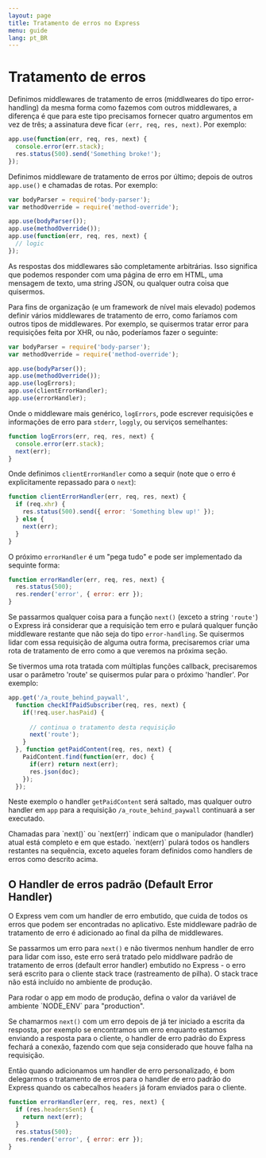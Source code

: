 ```yaml
---
layout: page
title: Tratamento de erros no Express
menu: guide
lang: pt_BR
---
```


# Tratamento de erros

Definimos middlewares de tratamento de erros (middlweares do tipo error-handling) da mesma forma como fazemos com outros middlewares, a diferença é que para este tipo precisamos fornecer quatro argumentos em vez de três; a assinatura deve ficar `(err, req, res, next)`. Por exemplo:

~~~js
app.use(function(err, req, res, next) {
  console.error(err.stack);
  res.status(500).send('Something broke!');
});
~~~

Definimos middleware de tratamento de erros por último; depois de outros `app.use()` e chamadas de rotas. Por exemplo:

~~~js
var bodyParser = require('body-parser');
var methodOverride = require('method-override');

app.use(bodyParser());
app.use(methodOverride());
app.use(function(err, req, res, next) {
  // logic
});
~~~

As respostas dos middlewares são completamente arbitrárias. Isso significa que podemos responder com uma página de erro em HTML, uma mensagem de texto, uma string JSON, ou qualquer outra coisa que quisermos.

Para fins de organização (e um framework de nível mais elevado) podemos definir vários middlewares de tratamento de erro, como faríamos com outros tipos de middlewares. Por exemplo, se quisermos tratar error para requisições feita por XHR, ou não, poderíamos fazer o seguinte:

~~~js
var bodyParser = require('body-parser');
var methodOverride = require('method-override');

app.use(bodyParser());
app.use(methodOverride());
app.use(logErrors);
app.use(clientErrorHandler);
app.use(errorHandler);
~~~

Onde o middleware mais genérico, `logErrors`, pode escrever requisições e informações de erro para `stderr`, `loggly`, ou serviços semelhantes:

~~~js
function logErrors(err, req, res, next) {
  console.error(err.stack);
  next(err);
}
~~~

Onde definimos `clientErrorHandler` como a sequir (note que o erro é explicitamente repassado para o `next`):

~~~js
function clientErrorHandler(err, req, res, next) {
  if (req.xhr) {
    res.status(500).send({ error: 'Something blew up!' });
  } else {
    next(err);
  }
}
~~~

O próximo `errorHandler` é um "pega tudo" e pode ser implementado da sequinte forma:

~~~js
function errorHandler(err, req, res, next) {
  res.status(500);
  res.render('error', { error: err });
}
~~~

Se passarmos qualquer coisa para a função `next()` (exceto a string `'route'`) o Express irá considerar que a requisição tem erro e pulará qualquer função middleware restante que não seja do tipo `error-handling`. Se quisermos lidar com essa requisição de alguma outra forma, precisaremos criar uma rota de tratamento de erro como a que veremos na próxima seção.

Se tivermos uma rota tratada com múltiplas funções callback, precisaremos usar o parâmetro 'route' se quisermos pular para o próximo 'handler'. Por exemplo:

~~~js
app.get('/a_route_behind_paywall', 
  function checkIfPaidSubscriber(req, res, next) {
    if(!req.user.hasPaid) { 
    
      // continua o tratamento desta requisição 
      next('route');
    }
  }, function getPaidContent(req, res, next) {
    PaidContent.find(function(err, doc) {
      if(err) return next(err);
      res.json(doc);
    });
  });
~~~ 

Neste exemplo o handler `getPaidContent` será saltado, mas qualquer outro handler em `app` para a requisição `/a_route_behind_paywall` continuará a ser executado.

<div class="doc-box doc-info" markdown="1">
Chamadas para `next()` ou `next(err)` indicam que o manipulador (handler) atual está completo e em que estado. `next(err)` pulará todos os handlers restantes na sequência, exceto aqueles foram definidos como handlers de erros como descrito acima.
</div>

## O Handler de erros padrão (Default Error Handler)

O Express vem com um handler de erro embutido, que cuida de todos os erros que podem ser encontradas no aplicativo. Este middleware padrão de tratamento de erro é adicionado ao final da pilha de middlewares.

Se passarmos um erro para `next()` e não tivermos nenhum handler de erro para lidar com isso, este erro será tratado pelo middlware padrão de tratamento de erros (default error handler) embutido no Express - o erro será escrito para o cliente stack trace (rastreamento de pilha). O stack trace não está incluído no ambiente de produção.

<div class="doc-box doc-info" markdown="1">
Para rodar o app em modo de produção, defina o valor da variável de ambiente `NODE_ENV` para "production".
</div>

Se chamarmos `next()` com um erro depois de já ter iniciado a escrita da resposta, por exemplo se encontramos um erro enquanto estamos enviando a resposta para o cliente, o handler de erro padrão do Express fechará a conexão, fazendo com que seja considerado que houve falha na requisição.


Então quando adicionamos um handler de erro personalizado, é bom delegarmos o tratamento de erros para o handler de erro padrão do Express quando os cabecalhos `headers` já foram enviados para o cliente.

~~~js
function errorHandler(err, req, res, next) {
  if (res.headersSent) {
    return next(err);
  }
  res.status(500);
  res.render('error', { error: err });
}
~~~
